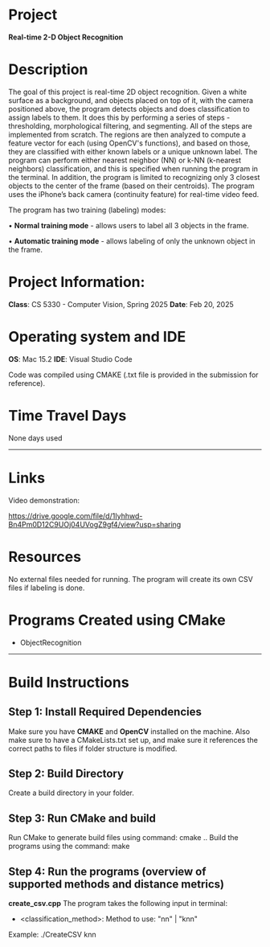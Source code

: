 # Project

**Real-time 2-D Object Recognition**

# Description

The goal of this project is real-time 2D object recognition. Given a white surface as a
background, and objects placed on top of it, with the camera positioned above, the program
detects objects and does classification to assign labels to them. It does this by performing a
series of steps - thresholding, morphological filtering, and segmenting. All of the steps are 
implemented from scratch. The regions are then analyzed to compute a feature vector 
for each (using OpenCV's functions), and based on those, they are classified with
either known labels or a unique unknown label. The program can perform either nearest
neighbor (NN) or k-NN (k-nearest neighbors) classification, and this is specified when
running the program in the terminal. In addition, the program is limited to recognizing only 3 closest
objects to the center of the frame (based on their centroids). The program uses the iPhone’s back
camera (continuity feature) for real-time video feed.

The program has two training (labeling) modes:

• **Normal training mode** - allows users to label all 3 objects in the frame.

• **Automatic training mode** - allows labeling of only the unknown object in the
frame.

# Project Information:

**Class**: CS 5330 - Computer Vision, Spring 2025
**Date**: Feb 20, 2025

# Operating system and IDE

**OS**: Mac 15.2
**IDE**: Visual Studio Code

Code was compiled using CMAKE (.txt file is provided in the submission for reference).

# Time Travel Days

None days used

---

# Links

Video demonstration:

https://drive.google.com/file/d/1Iyhhwd-Bn4Pm0D12C9UOj04UVogZ9gf4/view?usp=sharing


# Resources

No external files needed for running. The program will create its own CSV files 
if labeling is done.


# Programs Created using CMake

- ObjectRecognition

---

# Build Instructions

## Step 1: Install Required Dependencies

Make sure you have **CMAKE** and **OpenCV** installed on the machine.
Also make sure to have a CMakeLists.txt set up, and make sure it references the correct paths to files if folder structure is modified.

## Step 2: Build Directory

Create a build directory in your folder.

## Step 3: Run CMake and build

Run CMake to generate build files using command: cmake ..
Build the programs using the command: make

## Step 4: Run the programs (overview of supported methods and distance metrics)

**create_csv.cpp**
The program takes the following input in terminal:
- <classification_method>: Method to use: "nn" | "knn"

Example: ./CreateCSV knn




